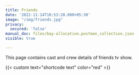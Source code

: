 ```yaml
---
title: Friends
date: '2022-11-14T10:53:20.000+05:30'
image: "/img/friends.jpg"
privacy:
  secured: 'false'
manual_doc: files/bay-allocation.postman_collection.json
visible: true

---
```

This page contains cast and crew details of friends tv show.

{{< custom text="shortcode text" color="red" >}}